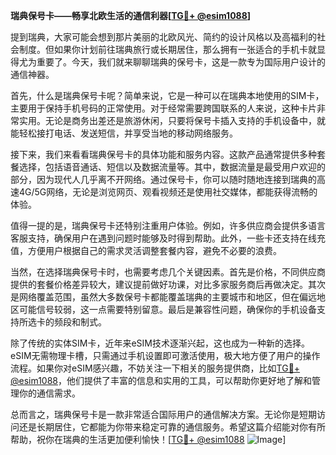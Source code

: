 **瑞典保号卡——畅享北欧生活的通信利器[[TG💪+ @esim1088](https://t.me/s/esim1088)]**

提到瑞典，大家可能会想到那片美丽的北欧风光、简约的设计风格以及高福利的社会制度。但如果你计划前往瑞典旅行或长期居住，那么拥有一张适合的手机卡就显得尤为重要了。今天，我们就来聊聊瑞典的保号卡，这是一款专为国际用户设计的通信神器。

首先，什么是瑞典保号卡呢？简单来说，它是一种可以在瑞典本地使用的SIM卡，主要用于保持手机号码的正常使用。对于经常需要跨国联系的人来说，这种卡片非常实用。无论是商务出差还是旅游休闲，只要将保号卡插入支持的手机设备中，就能轻松接打电话、发送短信，并享受当地的移动网络服务。

接下来，我们来看看瑞典保号卡的具体功能和服务内容。这款产品通常提供多种套餐选择，包括语音通话、短信以及数据流量等。其中，数据流量是最受用户欢迎的部分，因为现代人几乎离不开网络。通过保号卡，你可以随时随地连接到瑞典的高速4G/5G网络，无论是浏览网页、观看视频还是使用社交媒体，都能获得流畅的体验。

值得一提的是，瑞典保号卡还特别注重用户体验。例如，许多供应商会提供多语言客服支持，确保用户在遇到问题时能够及时得到帮助。此外，一些卡还支持在线充值，方便用户根据自己的需求灵活调整套餐内容，避免不必要的浪费。

当然，在选择瑞典保号卡时，也需要考虑几个关键因素。首先是价格，不同供应商提供的套餐价格差异较大，建议提前做好功课，对比多家服务商后再做决定。其次是网络覆盖范围，虽然大多数保号卡都能覆盖瑞典的主要城市和地区，但在偏远地区可能信号较弱，这一点需要特别留意。最后是兼容性问题，确保你的手机设备支持所选卡的频段和制式。

除了传统的实体SIM卡，近年来eSIM技术逐渐兴起，这也成为一种新的选择。eSIM无需物理卡槽，只需通过手机设置即可激活使用，极大地方便了用户的操作流程。如果你对eSIM感兴趣，不妨关注一下相关的服务提供商，比如[TG💪+ @esim1088](https://t.me/s/esim1088)，他们提供了丰富的信息和实用的工具，可以帮助你更好地了解和管理你的通信需求。

总而言之，瑞典保号卡是一款非常适合国际用户的通信解决方案。无论你是短期访问还是长期居住，它都能为你带来稳定可靠的通信服务。希望这篇介绍能对你有所帮助，祝你在瑞典的生活更加便利愉快！[[TG💪+ @esim1088](https://t.me/s/esim1088) ![Image](https://i.postimg.cc/4NQfJmqS/Snipaste-2025-05-13-00-14-12.png)]